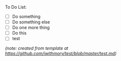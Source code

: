 To Do List:

- [ ] Do something
- [ ] Do something else
- [ ] Do one more thing
- [ ] Do this
- [ ] test

*(note: created from template at https://github.com/iwithmory/test/blob/master/test.md)*
